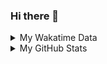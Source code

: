 ### Hi there 👋

<!--
**cdfmlr/cdfmlr** is a ✨ _special_ ✨ repository because its `README.md` (this file) appears on your GitHub profile.

Here are some ideas to get you started:

- 🔭 I’m currently working on ...
- 🌱 I’m currently learning ...
- 👯 I’m looking to collaborate on ...
- 🤔 I’m looking for help with ...
- 💬 Ask me about ...
- 📫 How to reach me: ...
- 😄 Pronouns: ...
- ⚡ Fun fact: ...
-->

<details>

<summary>My Wakatime Data</summary>

<!--START_SECTION:waka-->
![Lines of code](https://img.shields.io/badge/From%20Hello%20World%20I%27ve%20Written-7.3%20million%20lines%20of%20code-blue)

**🐱 My GitHub Data** 

> 📦 674.8 kB Used in GitHub's Storage 
 > 
> 🏆 710 Contributions in the Year 2023
 > 
> 🚫 Not Opted to Hire
 > 
> 📜 75 Public Repositories 
 > 
> 🔑 17 Private Repositories 
 > 
**I'm an Early 🐤** 

```text
🌞 Morning                1384 commits        ██████░░░░░░░░░░░░░░░░░░░   24.25 % 
🌆 Daytime                2397 commits        ██████████░░░░░░░░░░░░░░░   41.99 % 
🌃 Evening                1858 commits        ████████░░░░░░░░░░░░░░░░░   32.55 % 
🌙 Night                  69 commits          ░░░░░░░░░░░░░░░░░░░░░░░░░   01.21 % 
```
📅 **I'm Most Productive on Wednesday** 

```text
Monday                   680 commits         ███░░░░░░░░░░░░░░░░░░░░░░   11.91 % 
Tuesday                  954 commits         ████░░░░░░░░░░░░░░░░░░░░░   16.71 % 
Wednesday                967 commits         ████░░░░░░░░░░░░░░░░░░░░░   16.94 % 
Thursday                 777 commits         ███░░░░░░░░░░░░░░░░░░░░░░   13.61 % 
Friday                   850 commits         ████░░░░░░░░░░░░░░░░░░░░░   14.89 % 
Saturday                 788 commits         ███░░░░░░░░░░░░░░░░░░░░░░   13.81 % 
Sunday                   692 commits         ███░░░░░░░░░░░░░░░░░░░░░░   12.12 % 
```


**I Mostly Code in Go** 

```text
Go                       26 repos            ████████░░░░░░░░░░░░░░░░░   30.95 % 
Python                   19 repos            ██████░░░░░░░░░░░░░░░░░░░   22.62 % 
HTML                     5 repos             █░░░░░░░░░░░░░░░░░░░░░░░░   05.95 % 
Dart                     2 repos             █░░░░░░░░░░░░░░░░░░░░░░░░   02.38 % 
TypeScript               1 repo              ░░░░░░░░░░░░░░░░░░░░░░░░░   01.19 % 
```




 Last Updated on 13/05/2023 01:21:14 UTC
<!--END_SECTION:waka-->

</details>

<details>
 
 <summary>My GitHub Stats</summary>

[![CDFMLR's github stats](https://github-readme-stats.vercel.app/api?username=cdfmlr&count_private=true&show_icons=true)](https://github.com/anuraghazra/github-readme-stats)

</details>
